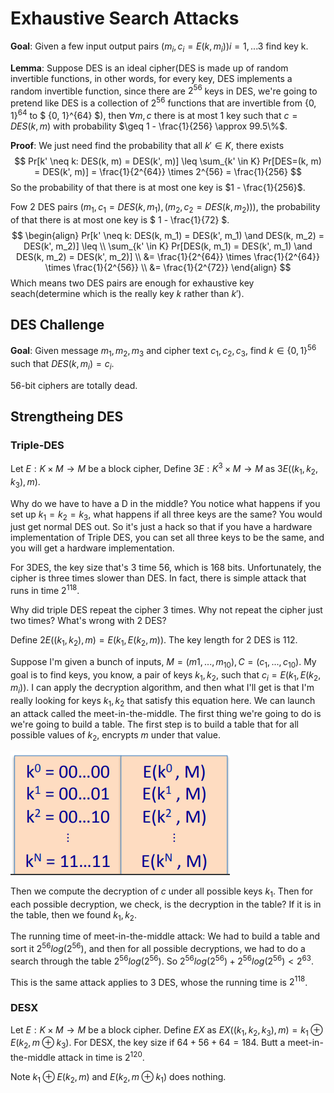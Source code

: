 # Exhaustive Search Attacks

**Goal**: Given a few input output pairs $(m_i, c_i = E(k, m_i)) i=1,...3$ find key k.

**Lemma**: Suppose DES is an ideal cipher(DES is made up of random invertible functions, in other words, for every key, DES implements a random invertible function, since there are $2^{56}$  keys in DES, we're going to pretend like DES is a collection of $2^{56}$ functions that are invertible from $\{0, 1\}^{64}$ to $ \{0, 1\}^{64} $), then $\forall m, c$ there is at most 1 key such that $c = DES(k, m)$ with probability $\geq 1 - \frac{1}{256} \approx 99.5\%$.

**Proof**: We just need find the probability that all $k' \in K$, there exists 
$$
Pr[k' \neq k: DES(k, m) = DES(k', m)] \leq \sum_{k' \in K} Pr[DES=(k, m) = DES(k', m)] = \frac{1}{2^{64}} \times 2^{56} = \frac{1}{256}
$$
So the probability of that there is at most one key is $1 - \frac{1}{256}$.

Fow 2 DES pairs ($m_1, c_1 = DES(k, m_1), (m_2, c_2 = DES(k, m_2))$), the probability of that there is at most one key is $ 1 - \frac{1}{72} $.
$$
\begin{align}
Pr[k' \neq k: DES(k, m_1) = DES(k', m_1) \and DES(k, m_2) = DES(k', m_2)] \leq  \\
\sum_{k' \in K} Pr[DES(k, m_1) = DES(k', m_1) \and DES(k, m_2) = DES(k', m_2)]  \\
&= \frac{1}{2^{64}} \times \frac{1}{2^{64}} \times \frac{1}{2^{56}} \\ 
&= \frac{1}{2^{72}}
\end{align}
$$
Which means two DES pairs are enough for exhaustive key seach(determine which is the really key $k$ rather than $k'$).

## DES Challenge

**Goal**: Given message $m_1, m_2, m_3$ and cipher text $c_1, c_2, c_3$, find $k \in \{0, 1\}^{56}$ such that $DES(k, m_i) = c_i$.

56-bit ciphers are totally dead.

## Strengtheing DES

### Triple-DES

Let $E: K \times M \to M$ be a block cipher, Define $3E: K^3 \times M \to M$ as $3E((k_1, k_2, k_3), m)$.

Why do we have to have a D in the middle? You notice what happens if you set up $k_1 = k_2 = k_3$, what happens if all three keys are the same? You would just get normal DES out. So it's just a hack so that if you have a hardware implementation of Triple DES, you can set all three keys to be the same, and you will get a hardware implementation.

For 3DES, the key size that's 3 time 56, which is 168 bits. Unfortunately, the cipher is three times slower than DES. In fact, there is simple attack that runs in time $2^{118}$.

Why did triple DES repeat the cipher 3 times. Why not repeat the cipher just two times? What's wrong with 2 DES?

Define $2E((k_1, k_2), m) = E(k_1, E(k_2, m))$. The key length for 2 DES is 112.

Suppose I'm given a bunch of inputs, $M=(m1, ..., m_{10}), C=(c_1,...,c_{10})$. My goal is to find keys, you know, a pair of keys $k_1, k_2$, such that $c_i = E(k_1, E(k_2, m_i))$. I can apply the decryption algorithm, and then what I'll get is that I'm really looking for keys $k_1, k_2$ that satisfy this equation here. We can launch an attack called the meet-in-the-middle. The first thing we're going to do is we're going to build a table. The first step is to build a table that for all possible values of $k_2$, encrypts $m$ under that value.

![1651982474577](../../img/1651982474577.png)

Then we compute the decryption of $c$ under all possible keys $k_1$. Then for each possible decryption, we check, is the decryption in the table? If it is in the table, then we found $k_1, k_2$.

The running time of meet-in-the-middle attack: We had to build a table and sort it $2^{56} log(2^{56})$, and then for all possible decryptions, we had to do a search through the table $2^{56}log(2^{56})$. So $2^{56} log(2^{56}) + 2^{56} log(2^{56}) < 2^{63}$.

This is the same attack applies to 3 DES, whose the running time is $2^{118}$.

### DESX

Let $E: K \times M \to M$ be a block cipher. Define $EX$ as $EX((k_1, k_2, k_3), m) = k_1 \oplus E(k_2, m\oplus k_3)$. For DESX, the key size if $64+56+64=184$. Butt a meet-in-the-middle attack in time is $2^{120}$.

Note $k_1 \oplus E(k_2, m)$ and $E(k_2, m \oplus k_1)$ does nothing.
